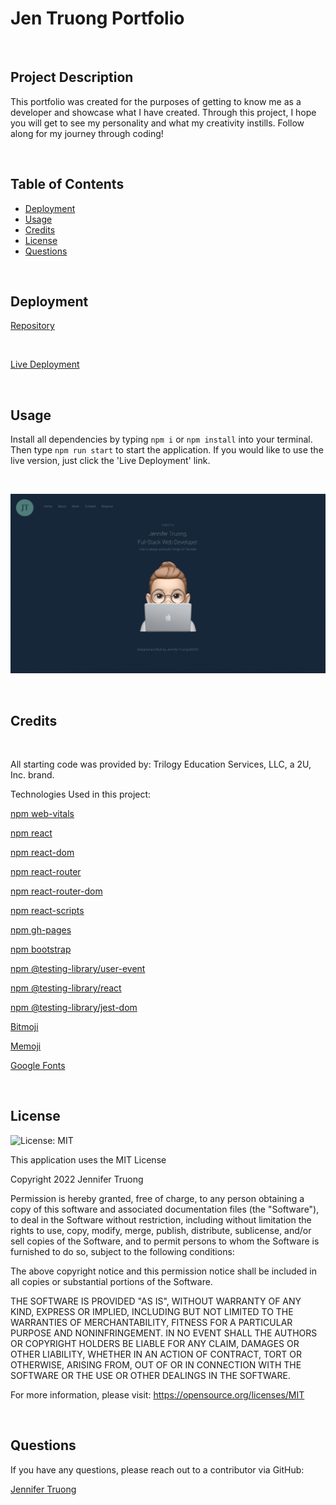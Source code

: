 # Jen Truong Portfolio

<br/>

## Project Description
This portfolio was created for the purposes of getting to know me as a developer and showcase what I have created. Through this project, I hope you will get to see my personality and what my creativity instills. Follow along for my journey through coding!


<br/>

## Table of Contents
- [Deployment](#installation)
- [Usage](#usage)
- [Credits](#credits)
- [License](#license)
- [Questions](#questions)

<br/>

## Deployment
  

[Repository](https://github.com/jentruong09/jenTruong)

<br/>

[Live Deployment](https://jentruong09.github.io/jenTruong/)

<br/>

## Usage

Install all dependencies by typing `npm i` or `npm install` into your terminal. Then type `npm run start` to start the application. If you would like to use the live version, just click the 'Live Deployment' link.

<br/>

![webpage](/src/assets/images/portfolio.png)

<br/>


## Credits

<br/>

All starting code was provided by: Trilogy Education Services, LLC, a 2U, Inc. brand.


Technologies Used in this project:

[npm web-vitals](https://www.npmjs.com/package/web-vitals)

[npm react](https://www.npmjs.com/package/react)

[npm react-dom](https://www.npmjs.com/package/react-dom)

[npm react-router](https://www.npmjs.com/package/react-router)

[npm react-router-dom](https://www.npmjs.com/package/react-router-dom)

[npm react-scripts](https://www.npmjs.com/package/react-scripts)

[npm gh-pages](https://www.npmjs.com/package/gh-pages)

[npm bootstrap](https://www.npmjs.com/package/bootstrap)

[npm @testing-library/user-event](https://www.npmjs.com/package/@testing-library/user-event)

[npm @testing-library/react](https://www.npmjs.com/package/@testing-library/react)

[npm @testing-library/jest-dom](https://www.npmjs.com/package/@testing-library/jest-dom)

[Bitmoji](https://www.bitmoji.com)

[Memoji](https://support.apple.com/en-us/HT208986)

[Google Fonts](https://fonts.google.com/)

<br/>

## License 

![License: MIT](https://img.shields.io/badge/License-MIT-yellow.svg)
  
This application uses the MIT License

Copyright 2022 Jennifer Truong

Permission is hereby granted, free of charge, to any person obtaining a copy of this software and associated documentation files (the "Software"), to deal in the Software without restriction, including without limitation the rights to use, copy, modify, merge, publish, distribute, sublicense, and/or sell copies of the Software, and to permit persons to whom the Software is furnished to do so, subject to the following conditions:

The above copyright notice and this permission notice shall be included in all copies or substantial portions of the Software.

THE SOFTWARE IS PROVIDED "AS IS", WITHOUT WARRANTY OF ANY KIND, EXPRESS OR IMPLIED, INCLUDING BUT NOT LIMITED TO THE WARRANTIES OF MERCHANTABILITY, FITNESS FOR A PARTICULAR PURPOSE AND NONINFRINGEMENT. IN NO EVENT SHALL THE AUTHORS OR COPYRIGHT HOLDERS BE LIABLE FOR ANY CLAIM, DAMAGES OR OTHER LIABILITY, WHETHER IN AN ACTION OF CONTRACT, TORT OR OTHERWISE, ARISING FROM, OUT OF OR IN CONNECTION WITH THE SOFTWARE OR THE USE OR OTHER DEALINGS IN THE SOFTWARE.

For more information, please visit: https://opensource.org/licenses/MIT

<br/>


## Questions
If you have any questions, please reach out to a contributor via GitHub:

[Jennifer Truong](https://github.com/jentruong09)
